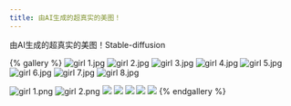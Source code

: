 ```yaml
---
title: 由AI生成的超真实的美图！
---
```

由AI生成的超真实的美图！Stable-diffusion

{% gallery %}
![girl _1_.jpg](https://s2.loli.net/2023/06/22/9Yhs2PdWSjA7kr1.jpg)
![girl _2_.jpg](https://s2.loli.net/2023/06/22/jpKBIxqUE4aPQlr.jpg)
![girl _3_.jpg](https://s2.loli.net/2023/06/22/uRbdivnZfyPh6Wg.jpg)
![girl _4_.jpg](https://s2.loli.net/2023/06/22/xgsivhVPL6fq1kF.jpg)
![girl _5_.jpg](https://s2.loli.net/2023/06/22/cVBgNK2tkOEPyrF.jpg)
![girl _6_.jpg](https://s2.loli.net/2023/06/22/URTmqrYEnFplxhN.jpg)
![girl _7_.jpg](https://s2.loli.net/2023/06/22/ApteoTWcvdJaQZ1.jpg)
![girl _8_.jpg](https://s2.loli.net/2023/06/22/EkClR8odbZTXBQI.jpg)

![girl _1_.png](https://s2.loli.net/2023/06/22/L8WMOJeIvrPpnQU.png)
![girl _2_.png](https://s2.loli.net/2023/06/22/JIebUoNzdDLk7cu.png)
![](https://i.loli.net/2019/12/25/d6QHbytlSYO4FBG.jpg)
![](https://i.loli.net/2019/12/25/6nepIJ1xTgufatZ.jpg)
![](https://i.loli.net/2019/12/25/E7Jvr4eIPwUNmzq.jpg)
![](https://i.loli.net/2019/12/25/mh19anwBSWIkGlH.jpg)
![](https://i.loli.net/2019/12/25/2tu9JC8ewpBFagv.jpg)
{% endgallery %}




